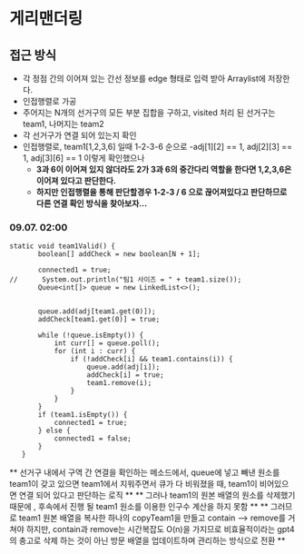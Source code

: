# 게리맨더링

## 접근 방식
 - 각 정점 간의 이어져 있는 간선 정보를 edge 형태로 입력 받아 Arraylist에 저장한다.
 - 인접행렬로 가공
 - 주어지는 N개의 선거구의 모든 부분 집합을 구하고, visited 처리 된 선거구는 team1, 나머지는 team2
 - 각 선거구가 연결 되어 있는지 확인
 - 인접행렬로, team1[1,2,3,6] 일때 1-2-3-6 순으로 
 	-adj[1][2] == 1, adj[2][3] == 1, adj[3][6] == 1 이렇게 확인했으나
 	- **3과 6이 이어져 있지 않더라도 2가 3과 6의 중간다리 역할을 한다면 1,2,3,6은 이어져 있다고 판단한다.**
 	- **하지만 인접행렬을 통해 판단할경우 1-2-3 / 6 으로 끊어져있다고 판단하므로 다른 연결 확인 방식을 찾아보자...**
 	

 ### 09.07. 02:00
 ```
 static void team1Valid() {
		boolean[] addCheck = new boolean[N + 1];

		connected1 = true;
//		System.out.println("팀1 사이즈 = " + team1.size());
		Queue<int[]> queue = new LinkedList<>();
		

		queue.add(adj[team1.get(0)]);
		addCheck[team1.get(0)] = true;

		while (!queue.isEmpty()) {
			int curr[] = queue.poll();
			for (int i : curr) {
				if (!addCheck[i] && team1.contains(i)) {
					queue.add(adj[i]);
					addCheck[i] = true;
					team1.remove(i);
				}
			}
		}
		if (team1.isEmpty()) {
			connected1 = true;
		} else {
			connected1 = false;
		}
	}
```
** 선거구 내에서 구역 간 연결을 확인하는 메소드에서, queue에 넣고 빼낸 원소를 team1이 갖고 있으면 team1에서 지워주면서
큐가 다 비워졌을 때, team1이 비어있으면 연결 되어 있다고 판단하는 로직 **
** 그러나 team1의 원본 배열의 원소를 삭제했기 때문에 , 후속에서 진행 될 team1 원소를 이용한 인구수 계산을 하지 못함 **
** 그러므로 team1 원본 배열을 복사한 하나의 copyTeam1을 만들고 contain --> remove를 거쳐야 하지만, contain과 remove는 시간복잡도
O(n)을 가지므로 비효율적이라는 gpt4의 충고로 삭제 하는 것이 아닌 방문 배열을 업데이트하며 관리하는 방식으로 전환 **
